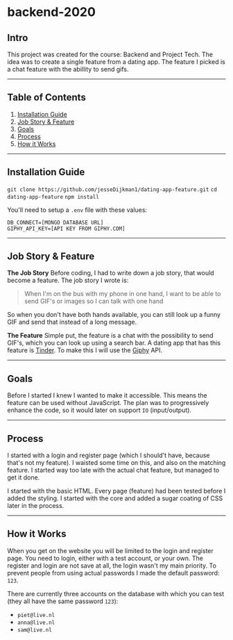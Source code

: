 # backend-2020

## Intro

This project was created for the course: Backend and Project Tech. The idea was to create a single feature from a dating app. The feature I picked is a chat feature with the abillity to send gifs.

---

## Table of Contents

1. [Installation Guide](#installation-guide)
2. [Job Story & Feature](#job-story-&-feature)
3. [Goals](#goals)
4. [Process](#process)
5. [How it Works](#how-it-works)

---

## Installation Guide

`git clone https://github.com/jesseDijkman1/dating-app-feature.git`
`cd dating-app-feature`
`npm install`

You'll need to setup a `.env` file with these values:

```env
DB_CONNECT=[MONGO DATABASE URL]
GIPHY_API_KEY=[API KEY FROM GIPHY.COM]
```

---

## Job Story & Feature

**The Job Story**
Before coding, I had to write down a job story, that would become a feature. The job story I wrote is:

> When I'm on the bus with my phone in one hand, I want to be able to send GIF's or images so I can talk with one hand

So when you don't have both hands available, you can still look up a funny GIF and send that instead of a long message.

**The Feature**
Simple put, the feature is a chat with the possibility to send GIF's, which you can look up using a search bar. A dating app that has this feature is [Tinder](https://tinder.com/). To make this I will use the [Giphy](https://giphy.com/) API.

---

## Goals

Before I started I knew I wanted to make it accessible. This means the feature can be used without JavaScript. The plan was to progressively enhance the code, so it would later on support `IO` (input/output).

---

## Process

I started with a login and register page (which I should't have, because that's not my feature). I waisted some time on this, and also on the matching feature. I started way too late with the actual chat feature, but managed to get it done.

I started with the basic HTML. Every page (feature) had been tested before I added the styling. I started with the core and added a sugar coating of CSS later in the process.

---

## How it Works
When you get on the website you will be limited to the login and register page. You need to login, either with a test account, or your own. The register and login are not save at all, the login wasn't my main priority. To prevent people from using actual passwords I made the default password: `123`. 

There are currently three accounts on the database with which you can test (they all have the same password `123`):
- `piet@live.nl`
- `anna@live.nl`
- `sam@live.nl`
